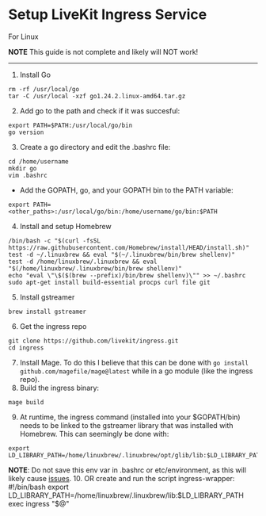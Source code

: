 # Setup LiveKit Ingress Service
For Linux

**NOTE** This guide is not complete and likely will NOT work!

---
1. Install Go
```
rm -rf /usr/local/go
tar -C /usr/local -xzf go1.24.2.linux-amd64.tar.gz
```
2. Add go to the path and check if it was succesful:
```
export PATH=$PATH:/usr/local/go/bin
go version
```
3. Create a go directory and edit the .bashrc file:
```
cd /home/username
mkdir go
vim .bashrc
```
- Add the GOPATH, go, and your GOPATH bin to the PATH variable:
```
export PATH=<other_paths>:/usr/local/go/bin:/home/username/go/bin:$PATH
```
4. Install and setup Homebrew
```
/bin/bash -c "$(curl -fsSL https://raw.githubusercontent.com/Homebrew/install/HEAD/install.sh)"
test -d ~/.linuxbrew && eval "$(~/.linuxbrew/bin/brew shellenv)"
test -d /home/linuxbrew/.linuxbrew && eval "$(/home/linuxbrew/.linuxbrew/bin/brew shellenv)"
echo "eval \"\$($(brew --prefix)/bin/brew shellenv)\"" >> ~/.bashrc
sudo apt-get install build-essential procps curl file git
```
5. Install gstreamer
```
brew install gstreamer
```
6. Get the ingress repo
```
git clone https://github.com/livekit/ingress.git
cd ingress
```
7. Install Mage. To do this I believe that this can be done with `go install github.com/magefile/mage@latest` while in a go module (like the ingress repo).
8. Build the ingress binary:
```
mage build
```
9. At runtime, the ingress command (installed into your $GOPATH/bin) needs to be linked to the gstreamer library that was installed with Homebrew. This can seemingly be done with: 
```
export LD_LIBRARY_PATH=/home/linuxbrew/.linuxbrew/opt/glib/lib:$LD_LIBRARY_PATH
```
**NOTE**: Do not save this env var in .bashrc or etc/environment, as this will likely cause [issues](https://www.hpc.dtu.dk/?page_id=1180#:~:text=LD_LIBRARY_PATH%20tells%20the%20dynamic%20link,an%20application%20was%20linked%20against.).
10. OR create and run the script ingress-wrapper:
#!/bin/bash
export LD_LIBRARY_PATH=/home/linuxbrew/.linuxbrew/lib:$LD_LIBRARY_PATH
exec ingress "$@"



